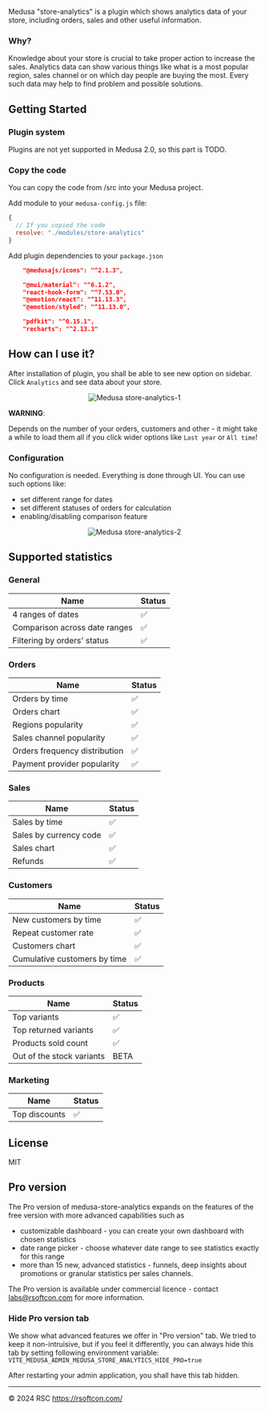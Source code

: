 Medusa "store-analytics" is a plugin which shows analytics data of your store, including orders, sales and other useful information.

### Why?

Knowledge about your store is crucial to take proper action to increase the sales. Analytics data can show various things like what is a most popular region, sales channel or on which day people are buying the most. Every such data may help to find problem and possible solutions. 

## Getting Started

### Plugin system

Plugins are not yet supported in Medusa 2.0, so this part is TODO.

### Copy the code

You can copy the code from /src into your Medusa project.

Add module to your `medusa-config.js` file:

```js
{
  // If you copied the code
  resolve: "./modules/store-analytics"
}
```

Add plugin dependencies to your `package.json`
```json
    "@medusajs/icons": "^2.1.3",

    "@mui/material": "^6.1.2",
    "react-hook-form": "^7.53.0",
    "@emotion/react": "^11.13.3",
    "@emotion/styled": "^11.13.0",

    "pdfkit": "^0.15.1",
    "recharts": "^2.13.3"
```

## How can I use it?

After installation of plugin, you shall be able to see new option on sidebar. Click `Analytics` and see data about your store.

<p align="center">
  <picture>
    <img alt="Medusa store-analytics-1" src="https://github.com/RSC-Labs/medusa-store-analytics/blob/a2b38a666f5bab31c08f11146edbc336dd27dfbc/v2/docs/medusa-store-analytics-1.PNG">
  </picture>
</p>

**WARNING**:

Depends on the number of your orders, customers and other - it might take a while to load them all if you click wider options like `Last year` or `All time`!

### Configuration

No configuration is needed. Everything is done through UI. You can use such options like:
- set different range for dates
- set different statuses of orders for calculation
- enabling/disabling comparison feature

<p align="center">
  <picture>
    <img alt="Medusa store-analytics-2" src="https://github.com/RSC-Labs/medusa-store-analytics/blob/a2b38a666f5bab31c08f11146edbc336dd27dfbc/v2/docs/medusa-store-analytics-2.PNG">
  </picture>
</p>

## Supported statistics

### General

| Name | Status |
| --- | --- |
| 4 ranges of dates | :white_check_mark: |
| Comparison across date ranges | :white_check_mark: |
| Filtering by orders' status | :white_check_mark: |

### Orders

| Name | Status |
| --- | --- |
| Orders by time | :white_check_mark: |
| Orders chart | :white_check_mark: |
| Regions popularity | :white_check_mark: |
| Sales channel popularity | :white_check_mark: |
| Orders frequency distribution | :white_check_mark: |
| Payment provider popularity | :white_check_mark: |

### Sales

| Name | Status |
| --- | --- |
| Sales by time | :white_check_mark: |
| Sales by currency code | :white_check_mark: |
| Sales chart | :white_check_mark: |
| Refunds | :white_check_mark: |

### Customers


| Name | Status |
| --- | --- |
| New customers by time | :white_check_mark: |
| Repeat customer rate | :white_check_mark: |
| Customers chart | :white_check_mark: |
| Cumulative customers by time | :white_check_mark: |

### Products

| Name | Status |
| --- | --- |
| Top variants | :white_check_mark: |
| Top returned variants | :white_check_mark: |
| Products sold count | :white_check_mark: |
| Out of the stock variants | BETA |

### Marketing

| Name | Status |
| --- | --- |
| Top discounts | :white_check_mark: |

## License

MIT

## Pro version

The Pro version of medusa-store-analytics expands on the features of the free version with more advanced capabilities such as 
- customizable dashboard - you can create your own dashboard with chosen statistics
- date range picker - choose whatever date range to see statistics exactly for this range
- more than 15 new, advanced statistics - funnels, deep insights about promotions or granular statistics per sales channels.

The Pro version is available under commercial licence - contact labs@rsoftcon.com for more information.

### Hide Pro version tab

We show what advanced features we offer in "Pro version" tab. We tried to keep it non-intruisive, but if you feel it differently, you can always hide this tab by setting following environment variable:
`VITE_MEDUSA_ADMIN_MEDUSA_STORE_ANALYTICS_HIDE_PRO=true`

After restarting your admin application, you shall have this tab hidden.

---

© 2024 RSC https://rsoftcon.com/
